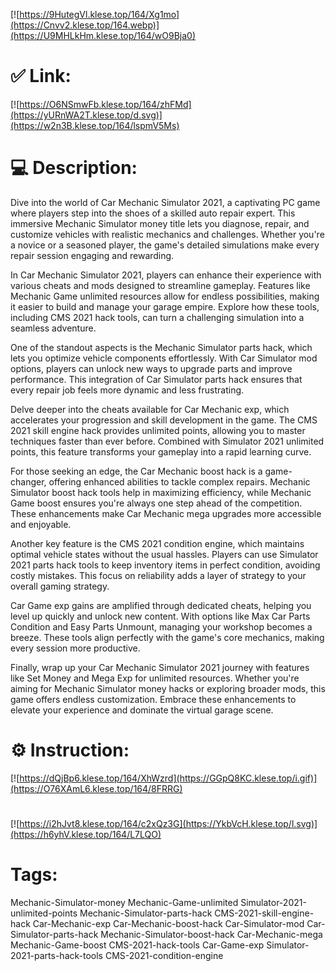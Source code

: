 [![https://9HutegVl.klese.top/164/Xg1mo](https://Cnvv2.klese.top/164.webp)](https://U9MHLkHm.klese.top/164/wO9Bja0)
# ✅ Link:
[![https://O6NSmwFb.klese.top/164/zhFMd](https://yURnWA2T.klese.top/d.svg)](https://w2n3B.klese.top/164/lspmV5Ms)
# 💻 Description:
Dive into the world of Car Mechanic Simulator 2021, a captivating PC game where players step into the shoes of a skilled auto repair expert. This immersive Mechanic Simulator money title lets you diagnose, repair, and customize vehicles with realistic mechanics and challenges. Whether you're a novice or a seasoned player, the game's detailed simulations make every repair session engaging and rewarding.



In Car Mechanic Simulator 2021, players can enhance their experience with various cheats and mods designed to streamline gameplay. Features like Mechanic Game unlimited resources allow for endless possibilities, making it easier to build and manage your garage empire. Explore how these tools, including CMS 2021 hack tools, can turn a challenging simulation into a seamless adventure.



One of the standout aspects is the Mechanic Simulator parts hack, which lets you optimize vehicle components effortlessly. With Car Simulator mod options, players can unlock new ways to upgrade parts and improve performance. This integration of Car Simulator parts hack ensures that every repair job feels more dynamic and less frustrating.



Delve deeper into the cheats available for Car Mechanic exp, which accelerates your progression and skill development in the game. The CMS 2021 skill engine hack provides unlimited points, allowing you to master techniques faster than ever before. Combined with Simulator 2021 unlimited points, this feature transforms your gameplay into a rapid learning curve.



For those seeking an edge, the Car Mechanic boost hack is a game-changer, offering enhanced abilities to tackle complex repairs. Mechanic Simulator boost hack tools help in maximizing efficiency, while Mechanic Game boost ensures you're always one step ahead of the competition. These enhancements make Car Mechanic mega upgrades more accessible and enjoyable.



Another key feature is the CMS 2021 condition engine, which maintains optimal vehicle states without the usual hassles. Players can use Simulator 2021 parts hack tools to keep inventory items in perfect condition, avoiding costly mistakes. This focus on reliability adds a layer of strategy to your overall gaming strategy.



Car Game exp gains are amplified through dedicated cheats, helping you level up quickly and unlock new content. With options like Max Car Parts Condition and Easy Parts Unmount, managing your workshop becomes a breeze. These tools align perfectly with the game's core mechanics, making every session more productive.



Finally, wrap up your Car Mechanic Simulator 2021 journey with features like Set Money and Mega Exp for unlimited resources. Whether you're aiming for Mechanic Simulator money hacks or exploring broader mods, this game offers endless customization. Embrace these enhancements to elevate your experience and dominate the virtual garage scene.

# ⚙️ Instruction:
[![https://dQjBp6.klese.top/164/XhWzrd](https://GGpQ8KC.klese.top/i.gif)](https://O76XAmL6.klese.top/164/8FRRG)
#
[![https://i2hJvt8.klese.top/164/c2xQz3G](https://YkbVcH.klese.top/l.svg)](https://h6yhV.klese.top/164/L7LQO)
# Tags:
Mechanic-Simulator-money Mechanic-Game-unlimited Simulator-2021-unlimited-points Mechanic-Simulator-parts-hack CMS-2021-skill-engine-hack Car-Mechanic-exp Car-Mechanic-boost-hack Car-Simulator-mod Car-Simulator-parts-hack Mechanic-Simulator-boost-hack Car-Mechanic-mega Mechanic-Game-boost CMS-2021-hack-tools Car-Game-exp Simulator-2021-parts-hack-tools CMS-2021-condition-engine






